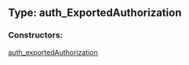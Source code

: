 ## Type: auth\_ExportedAuthorization  

### Constructors:

[auth\_exportedAuthorization](../constructors/auth\_exportedAuthorization.md)  

